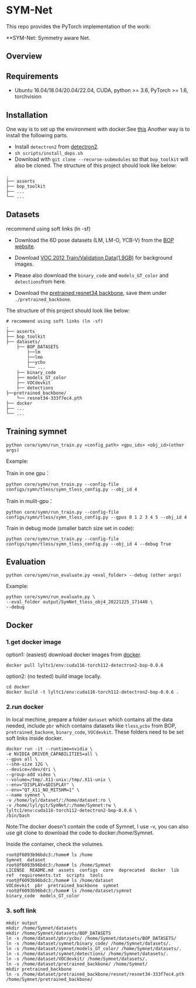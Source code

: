 # SYM-Net
This repo provides the PyTorch implementation of the work:

**SYM-Net: Symmetry aware Net.

## Overview


## Requirements
* Ubuntu 16.04/18.04/20.04/22.04, CUDA, python >= 3.6, PyTorch >= 1.6, torchvision

## Installation
One way is to set up the environment with docker.See [this](./docker/README.md)
Another way is to install the following parts.

* Install `detectron2` from [detectron2](https://github.com/facebookresearch/detectron2).
* `sh scripts/install_deps.sh`
* Download with ```git clone --recurse-submodules``` so that ```bop_toolkit``` will also be cloned.
The structure of this project should look like below:
```
.
├── asserts
├── bop_toolkit
├── ...
└── ...
```

## Datasets
recommend using soft links (ln -sf)

* Download the 6D pose datasets (LM, LM-O, YCB-V) from the [BOP website](https://bop.felk.cvut.cz/datasets/).

* Download [VOC 2012 Train/Validation Data(1.9GB)](https://pjreddie.com/projects/pascal-voc-dataset-mirror/) for background images.

* Please also download the `binary_code` and `models_GT_color` and `detections`from here.

* Download the [pretrained resnet34 backbone](https://cloud.dfki.de/owncloud/index.php/s/zT7z7c3e666mJTW), save them under `./pretrained_backbone`.

The structure of this project should look like below:
```
# recommend using soft links (ln -sf)
.
├── asserts
├── bop_toolkit
├── datasets/
    ├── BOP_DATASETS
        ├──lm
        ├──lmo
        ├──ycbv
        └── ...
    ├── binary_code
    ├── models_GT_color
    ├── VOCdevkit
    ├── detections
├──pretrained_backbone/
    └── resnet34-333f7ec4.pth
├── docker
├── ...
└── ...
```


## Training symnet
`python core/symn/run_train.py <config_path> <gpu_ids> <obj_id>(other args)`

Example:

Train in one gpu：
```
python core/symn/run_train.py --config-file configs/symn/tless/symn_tless_config.py --obj_id 4
```
Train in mulit-gpu：
```
python core/symn/run_train.py --config-file configs/symn/tless/symn_tless_config.py --gpus 0 1 2 3 4 5 --obj_id 4
```
Train in debug mode (smaller batch size set in code):
```
python core/symn/run_train.py --config-file configs/symn/tless/symn_tless_config.py --obj_id 4 --debug True
```

## Evaluation
`python core/symn/run_evaluate.py <eval_folder> --debug (other args)`

Example:
```
python core/symn/run_evaluate.py \
--eval_folder output/SymNet_tless_obj4_20221225_171440 \
--debug
```
## Docker

### 1.get docker image 

option1: (easiest) download docker images from [docker](docker.com).
```
docker pull lyltc1/env:cuda116-torch112-detectron2-bop-0.0.6
```
option2: (no tested) build image locally.
```
cd docker
docker build -t lyltc1/env:cuda116-torch112-detectron2-bop-0.0.6 .
```
### 2.run docker
In local mechine, prepare a folder ```dataset``` which contains all the data needed, include ```pbr``` which contains datasets like ```tless```,```ycbv``` from BOP, ```pretrained_backone```, ```binary_code```, ```VOCdevkit```. These folders need to be set soft links inside docker.
```
docker run -it --runtime=nvidia \
-e NVIDIA_DRIVER_CAPABILITIES=all \
--gpus all \
--shm-size 12G \
--device=/dev/dri \
--group-add video \
--volume=/tmp/.X11-unix:/tmp/.X11-unix \
--env="DISPLAY=$DISPLAY" \
--env="QT_X11_NO_MITSHM=1" \
--name symnet \
-v /home/lyl/dataset/:/home/dataset:ro \
-v /home/lyl/git/SymNet/:/home/Symnet:rw \
lyltc1/env:cuda116-torch112-detectron2-bop-0.0.6 \
/bin/bash
```
Note:The docker doesn't contain the code of Symnet, I use -v, you can also use git clone to download the code to docker:/home/Symnet.

Inside the container, check the volumes.
```
root@f6093b96bdc3:/home# ls /home
Symnet  dataset
root@f6093b96bdc3:/home# ls /home/Symnet
LICENSE  README.md  assets  configs  core  deprecated  docker  lib  ref  requirements.txt  scripts  tools
root@f6093b96bdc3:/home# ls /home/dataset
VOCdevkit  pbr  pretrained_backbone  symnet
root@f6093b96bdc3:/home# ls /home/dataset/symnet
binary_code  models_GT_color
```
### 3. soft link
```
mkdir output
mkdir /home/Symnet/datasets
mkdir /home/Symnet/datasets/BOP_DATASETS
ln -s /home/dataset/pbr/ycbv/ /home/Symnet/datasets/BOP_DATASETS/
ln -s /home/dataset/symnet/binary_code/ /home/Symnet/datasets/.
ln -s /home/dataset/symnet/models_GT_color/ /home/Symnet/datasets/.
ln -s /home/dataset/symnet/detections/ /home/Symnet/datasets/.
ln -s /home/dataset/VOCdevkit/ /home/Symnet/datasets/.
ln -s /home/dataset/pretrained_backbone/ /home/Symnet/
mkdir pretrained_backbone
ln -s /home/dataset/pretrained_backbone/resnet/resnet34-333f7ec4.pth /home/Symnet/pretrained_backbone/
```